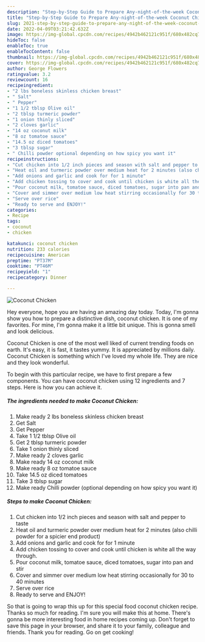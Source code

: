 ```yaml
---
description: "Step-by-Step Guide to Prepare Any-night-of-the-week Coconut Chicken"
title: "Step-by-Step Guide to Prepare Any-night-of-the-week Coconut Chicken"
slug: 2021-step-by-step-guide-to-prepare-any-night-of-the-week-coconut-chicken
date: 2022-04-09T03:21:42.632Z
image: https://img-global.cpcdn.com/recipes/4942b462121c951f/680x482cq70/coconut-chicken-recipe-main-photo.jpg
hideToc: false
enableToc: true
enableTocContent: false
thumbnail: https://img-global.cpcdn.com/recipes/4942b462121c951f/680x482cq70/coconut-chicken-recipe-main-photo.jpg
cover: https://img-global.cpcdn.com/recipes/4942b462121c951f/680x482cq70/coconut-chicken-recipe-main-photo.jpg
author: George Flowers
ratingvalue: 3.2
reviewcount: 16
recipeingredient:
- "2 lbs boneless skinless chicken breast"
- " Salt"
- " Pepper"
- "1 1/2 tblsp Olive oil"
- "2 tblsp turmeric powder"
- "1 onion thinly sliced"
- "2 cloves garlic"
- "14 oz coconut milk"
- "8 oz tomatoe sauce"
- "14.5 oz diced tomatoes"
- "3 tblsp sugar"
- " Chilli powder optional depending on how spicy you want it"
recipeinstructions:
- "Cut chicken into 1/2 inch pieces and season with salt and pepper to taste"
- "Heat oil and turmeric powder over medium heat for 2 minutes (also chilli powder for a spicier end product)"
- "Add onions and garlic and cook for for 1 minute"
- "Add chicken tossing to cover and cook until chicken is white all the way through."
- "Pour coconut milk, tomatoe sauce, diced tomatoes, sugar into pan and stir"
- "Cover and simmer over medium low heat stirring occasionally for 30 to 40 minutes"
- "Serve over rice"
- "Ready to serve and ENJOY!"
categories:
- Recipe
tags:
- coconut
- chicken

katakunci: coconut chicken 
nutrition: 233 calories
recipecuisine: American
preptime: "PT37M"
cooktime: "PT46M"
recipeyield: "1"
recipecategory: Dinner

---
```



![Coconut Chicken](https://img-global.cpcdn.com/recipes/4942b462121c951f/680x482cq70/coconut-chicken-recipe-main-photo.jpg)

Hey everyone, hope you are having an amazing day today. Today, I'm gonna show you how to prepare a distinctive dish, coconut chicken. It is one of my favorites. For mine, I'm gonna make it a little bit unique. This is gonna smell and look delicious.

Coconut Chicken is one of the most well liked of current trending foods on earth. It's easy, it is fast, it tastes yummy. It is appreciated by millions daily. Coconut Chicken is something which I've loved my whole life. They are nice and they look wonderful.




To begin with this particular recipe, we have to first prepare a few components. You can have coconut chicken using 12 ingredients and 7 steps. Here is how you can achieve it.

<!--inarticleads1-->

##### The ingredients needed to make Coconut Chicken:

1. Make ready 2 lbs boneless skinless chicken breast
1. Get  Salt
1. Get  Pepper
1. Take 1 1/2 tblsp Olive oil
1. Get 2 tblsp turmeric powder
1. Take 1 onion thinly sliced
1. Make ready 2 cloves garlic
1. Make ready 14 oz coconut milk
1. Make ready 8 oz tomatoe sauce
1. Take 14.5 oz diced tomatoes
1. Take 3 tblsp sugar
1. Make ready  Chilli powder (optional depending on how spicy you want it)




<!--inarticleads2-->

##### Steps to make Coconut Chicken:

1. Cut chicken into 1/2 inch pieces and season with salt and pepper to taste
1. Heat oil and turmeric powder over medium heat for 2 minutes (also chilli powder for a spicier end product)
1. Add onions and garlic and cook for for 1 minute
1. Add chicken tossing to cover and cook until chicken is white all the way through.
1. Pour coconut milk, tomatoe sauce, diced tomatoes, sugar into pan and stir
1. Cover and simmer over medium low heat stirring occasionally for 30 to 40 minutes
1. Serve over rice
1. Ready to serve and ENJOY!



So that is going to wrap this up for this special food coconut chicken recipe. Thanks so much for reading. I'm sure you will make this at home. There's gonna be more interesting food in home recipes coming up. Don't forget to save this page in your browser, and share it to your family, colleague and friends. Thank you for reading. Go on get cooking!
